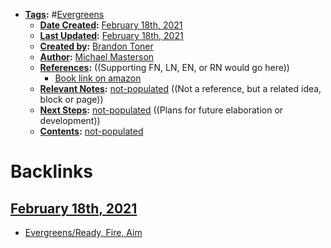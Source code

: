 - **[Tags](<../Tags.md>):** #[Evergreens](<../Evergreens.md>)
    - **[Date Created](<../Date Created.md>):** [February 18th, 2021](<../February 18th, 2021.md>)
    - **[Last Updated](<../Last Updated.md>):** [February 18th, 2021](<../February 18th, 2021.md>)
    - **[Created by](<../Created by.md>):** [Brandon Toner](<../Brandon Toner.md>)
    - **[Author](<../Author.md>):** [Michael Masterson](<../Michael Masterson.md>)
    - **[References](<../References.md>):**  ((Supporting FN, LN, EN, or RN would go here))
        - [Book link on amazon](https://www.amazon.com/Ready-Fire-Aim-Zero-Million/dp/0470182024)
    - **[Relevant Notes](<../Relevant Notes.md>):** [not-populated](<../not-populated.md>) ((Not a reference, but a related idea, block or page))
    - **[Next Steps](<../Next Steps.md>):** [not-populated](<../not-populated.md>) ((Plans for future elaboration or development))
    - **[Contents](<../Contents.md>):** [not-populated](<../not-populated.md>)

# Backlinks
## [February 18th, 2021](<February 18th, 2021.md>)
- [Evergreens/Ready, Fire, Aim](<../Evergreens/Ready, Fire, Aim.md>)

